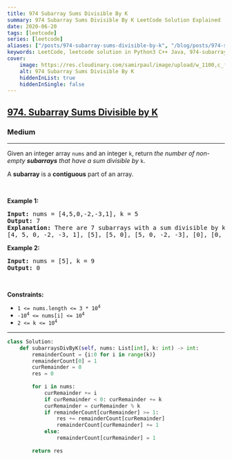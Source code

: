 ```yaml
---
title: 974 Subarray Sums Divisible By K
summary: 974 Subarray Sums Divisible By K LeetCode Solution Explained
date: 2020-06-20
tags: [leetcode]
series: [leetcode]
aliases: ["/posts/974-subarray-sums-divisible-by-k", "/blog/posts/974-subarray-sums-divisible-by-k", "/974-subarray-sums-divisible-by-k"]
keywords: LeetCode, leetcode solution in Python3 C++ Java, 974-subarray-sums-divisible-by-k solution
cover:
    image: https://res.cloudinary.com/samirpaul/image/upload/w_1100,c_fit,co_rgb:FFFFFF,l_text:Arial_70_bold:974 Subarray Sums Divisible By K/problem-solving.webp
    alt: 974 Subarray Sums Divisible By K
    hiddenInList: true
    hiddenInSingle: false
---
```



<h2><a href="https://leetcode.com/problems/subarray-sums-divisible-by-k/">974. Subarray Sums Divisible by K</a></h2><h3>Medium</h3><hr><div><p>Given an integer array <code>nums</code> and an integer <code>k</code>, return <em>the number of non-empty <strong>subarrays</strong> that have a sum divisible by </em><code>k</code>.</p>

<p>A <strong>subarray</strong> is a <strong>contiguous</strong> part of an array.</p>

<p>&nbsp;</p>
<p><strong>Example 1:</strong></p>

<pre><strong>Input:</strong> nums = [4,5,0,-2,-3,1], k = 5
<strong>Output:</strong> 7
<strong>Explanation:</strong> There are 7 subarrays with a sum divisible by k = 5:
[4, 5, 0, -2, -3, 1], [5], [5, 0], [5, 0, -2, -3], [0], [0, -2, -3], [-2, -3]
</pre>

<p><strong>Example 2:</strong></p>

<pre><strong>Input:</strong> nums = [5], k = 9
<strong>Output:</strong> 0
</pre>

<p>&nbsp;</p>
<p><strong>Constraints:</strong></p>

<ul>
	<li><code>1 &lt;= nums.length &lt;= 3 * 10<sup>4</sup></code></li>
	<li><code>-10<sup>4</sup> &lt;= nums[i] &lt;= 10<sup>4</sup></code></li>
	<li><code>2 &lt;= k &lt;= 10<sup>4</sup></code></li>
</ul>
</div>

---




```python
class Solution:
    def subarraysDivByK(self, nums: List[int], k: int) -> int:
        remainderCount = {i:0 for i in range(k)}
        remainderCount[0] = 1
        curRemainder = 0
        res = 0
        
        for i in nums:
            curRemainder += i
            if curRemainder < 0: curRemainder += k
            curRemainder = curRemainder % k
            if remainderCount[curRemainder] >= 1:
                res += remainderCount[curRemainder]
                remainderCount[curRemainder] += 1
            else:
                remainderCount[curRemainder] = 1
                
        return res
```
